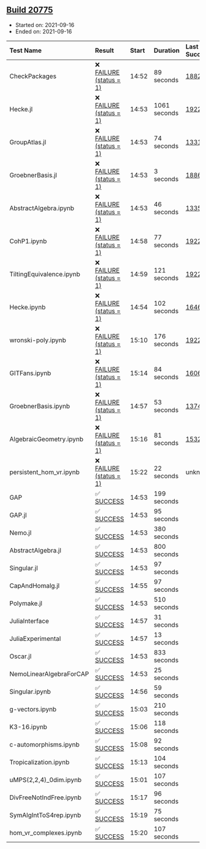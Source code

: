 ## [Build 20775](https://oscarci.mathematik.uni-kl.de/job/oscar/20775/)

* Started on: 2021-09-16
* Ended on: 2021-09-16

| Test Name    | Result | Start | Duration | Last Success | First Failure |
|:-------------|:-------|:------|:---------|:-------------|:--------------|
| CheckPackages | ❌ [FAILURE (status = 1)](https://oscarci.mathematik.uni-kl.de/job/oscar/20775/artifact/logs/build-20775/CheckPackages.log) | 14:52 | 89 seconds | [18822](https://oscarci.mathematik.uni-kl.de/job/oscar/18822/) | [18823](https://oscarci.mathematik.uni-kl.de/job/oscar/18823/) |
| Hecke.jl | ❌ [FAILURE (status = 1)](https://oscarci.mathematik.uni-kl.de/job/oscar/20775/artifact/logs/build-20775/Hecke.jl.log) | 14:53 | 1061 seconds | [19222](https://oscarci.mathematik.uni-kl.de/job/oscar/19222/) | [20152](https://oscarci.mathematik.uni-kl.de/job/oscar/20152/) |
| GroupAtlas.jl | ❌ [FAILURE (status = 1)](https://oscarci.mathematik.uni-kl.de/job/oscar/20775/artifact/logs/build-20775/GroupAtlas.jl.log) | 14:53 | 74 seconds | [13311](https://oscarci.mathematik.uni-kl.de/job/oscar/13311/) | [13312](https://oscarci.mathematik.uni-kl.de/job/oscar/13312/) |
| GroebnerBasis.jl | ❌ [FAILURE (status = 1)](https://oscarci.mathematik.uni-kl.de/job/oscar/20775/artifact/logs/build-20775/GroebnerBasis.jl.log) | 14:53 | 3 seconds | [18864](https://oscarci.mathematik.uni-kl.de/job/oscar/18864/) | [18865](https://oscarci.mathematik.uni-kl.de/job/oscar/18865/) |
| AbstractAlgebra.ipynb | ❌ [FAILURE (status = 1)](https://oscarci.mathematik.uni-kl.de/job/oscar/20775/artifact/logs/build-20775/AbstractAlgebra.ipynb.log) | 14:53 | 46 seconds | [13355](https://oscarci.mathematik.uni-kl.de/job/oscar/13355/) | [13356](https://oscarci.mathematik.uni-kl.de/job/oscar/13356/) |
| CohP1.ipynb | ❌ [FAILURE (status = 1)](https://oscarci.mathematik.uni-kl.de/job/oscar/20775/artifact/logs/build-20775/CohP1.ipynb.log) | 14:58 | 77 seconds | [19222](https://oscarci.mathematik.uni-kl.de/job/oscar/19222/) | [20152](https://oscarci.mathematik.uni-kl.de/job/oscar/20152/) |
| TiltingEquivalence.ipynb | ❌ [FAILURE (status = 1)](https://oscarci.mathematik.uni-kl.de/job/oscar/20775/artifact/logs/build-20775/TiltingEquivalence.ipynb.log) | 14:59 | 121 seconds | [19222](https://oscarci.mathematik.uni-kl.de/job/oscar/19222/) | [20152](https://oscarci.mathematik.uni-kl.de/job/oscar/20152/) |
| Hecke.ipynb | ❌ [FAILURE (status = 1)](https://oscarci.mathematik.uni-kl.de/job/oscar/20775/artifact/logs/build-20775/Hecke.ipynb.log) | 14:54 | 102 seconds | [16463](https://oscarci.mathematik.uni-kl.de/job/oscar/16463/) | [16464](https://oscarci.mathematik.uni-kl.de/job/oscar/16464/) |
| wronski-poly.ipynb | ❌ [FAILURE (status = 1)](https://oscarci.mathematik.uni-kl.de/job/oscar/20775/artifact/logs/build-20775/wronski-poly.ipynb.log) | 15:10 | 176 seconds | [19222](https://oscarci.mathematik.uni-kl.de/job/oscar/19222/) | [20152](https://oscarci.mathematik.uni-kl.de/job/oscar/20152/) |
| GITFans.ipynb | ❌ [FAILURE (status = 1)](https://oscarci.mathematik.uni-kl.de/job/oscar/20775/artifact/logs/build-20775/GITFans.ipynb.log) | 15:14 | 84 seconds | [16068](https://oscarci.mathematik.uni-kl.de/job/oscar/16068/) | [16069](https://oscarci.mathematik.uni-kl.de/job/oscar/16069/) |
| GroebnerBasis.ipynb | ❌ [FAILURE (status = 1)](https://oscarci.mathematik.uni-kl.de/job/oscar/20775/artifact/logs/build-20775/GroebnerBasis.ipynb.log) | 14:57 | 53 seconds | [13748](https://oscarci.mathematik.uni-kl.de/job/oscar/13748/) | [13749](https://oscarci.mathematik.uni-kl.de/job/oscar/13749/) |
| AlgebraicGeometry.ipynb | ❌ [FAILURE (status = 1)](https://oscarci.mathematik.uni-kl.de/job/oscar/20775/artifact/logs/build-20775/AlgebraicGeometry.ipynb.log) | 15:16 | 81 seconds | [15322](https://oscarci.mathematik.uni-kl.de/job/oscar/15322/) | [15323](https://oscarci.mathematik.uni-kl.de/job/oscar/15323/) |
| persistent_hom_vr.ipynb | ❌ [FAILURE (status = 1)](https://oscarci.mathematik.uni-kl.de/job/oscar/20775/artifact/logs/build-20775/persistent_hom_vr.ipynb.log) | 15:22 | 22 seconds | unknown | unknown |
| GAP | ✅ [SUCCESS](https://oscarci.mathematik.uni-kl.de/job/oscar/20775/artifact/logs/build-20775/GAP.log) | 14:53 | 199 seconds |  |  |
| GAP.jl | ✅ [SUCCESS](https://oscarci.mathematik.uni-kl.de/job/oscar/20775/artifact/logs/build-20775/GAP.jl.log) | 14:53 | 95 seconds |  |  |
| Nemo.jl | ✅ [SUCCESS](https://oscarci.mathematik.uni-kl.de/job/oscar/20775/artifact/logs/build-20775/Nemo.jl.log) | 14:53 | 380 seconds |  |  |
| AbstractAlgebra.jl | ✅ [SUCCESS](https://oscarci.mathematik.uni-kl.de/job/oscar/20775/artifact/logs/build-20775/AbstractAlgebra.jl.log) | 14:53 | 800 seconds |  |  |
| Singular.jl | ✅ [SUCCESS](https://oscarci.mathematik.uni-kl.de/job/oscar/20775/artifact/logs/build-20775/Singular.jl.log) | 14:53 | 97 seconds |  |  |
| CapAndHomalg.jl | ✅ [SUCCESS](https://oscarci.mathematik.uni-kl.de/job/oscar/20775/artifact/logs/build-20775/CapAndHomalg.jl.log) | 14:55 | 97 seconds |  |  |
| Polymake.jl | ✅ [SUCCESS](https://oscarci.mathematik.uni-kl.de/job/oscar/20775/artifact/logs/build-20775/Polymake.jl.log) | 14:53 | 510 seconds |  |  |
| JuliaInterface | ✅ [SUCCESS](https://oscarci.mathematik.uni-kl.de/job/oscar/20775/artifact/logs/build-20775/JuliaInterface.log) | 14:57 | 31 seconds |  |  |
| JuliaExperimental | ✅ [SUCCESS](https://oscarci.mathematik.uni-kl.de/job/oscar/20775/artifact/logs/build-20775/JuliaExperimental.log) | 14:57 | 13 seconds |  |  |
| Oscar.jl | ✅ [SUCCESS](https://oscarci.mathematik.uni-kl.de/job/oscar/20775/artifact/logs/build-20775/Oscar.jl.log) | 14:53 | 833 seconds |  |  |
| NemoLinearAlgebraForCAP | ✅ [SUCCESS](https://oscarci.mathematik.uni-kl.de/job/oscar/20775/artifact/logs/build-20775/NemoLinearAlgebraForCAP.log) | 14:53 | 25 seconds |  |  |
| Singular.ipynb | ✅ [SUCCESS](https://oscarci.mathematik.uni-kl.de/job/oscar/20775/artifact/logs/build-20775/Singular.ipynb.log) | 14:56 | 59 seconds |  |  |
| g-vectors.ipynb | ✅ [SUCCESS](https://oscarci.mathematik.uni-kl.de/job/oscar/20775/artifact/logs/build-20775/g-vectors.ipynb.log) | 15:03 | 210 seconds |  |  |
| K3-16.ipynb | ✅ [SUCCESS](https://oscarci.mathematik.uni-kl.de/job/oscar/20775/artifact/logs/build-20775/K3-16.ipynb.log) | 15:06 | 118 seconds |  |  |
| c-automorphisms.ipynb | ✅ [SUCCESS](https://oscarci.mathematik.uni-kl.de/job/oscar/20775/artifact/logs/build-20775/c-automorphisms.ipynb.log) | 15:08 | 92 seconds |  |  |
| Tropicalization.ipynb | ✅ [SUCCESS](https://oscarci.mathematik.uni-kl.de/job/oscar/20775/artifact/logs/build-20775/Tropicalization.ipynb.log) | 15:13 | 104 seconds |  |  |
| uMPS(2,2,4)_0dim.ipynb | ✅ [SUCCESS](https://oscarci.mathematik.uni-kl.de/job/oscar/20775/artifact/logs/build-20775/uMPS-2-2-4-_0dim.ipynb.log) | 15:01 | 107 seconds |  |  |
| DivFreeNotIndFree.ipynb | ✅ [SUCCESS](https://oscarci.mathematik.uni-kl.de/job/oscar/20775/artifact/logs/build-20775/DivFreeNotIndFree.ipynb.log) | 15:17 | 96 seconds |  |  |
| SymAlgIntToS4rep.ipynb | ✅ [SUCCESS](https://oscarci.mathematik.uni-kl.de/job/oscar/20775/artifact/logs/build-20775/SymAlgIntToS4rep.ipynb.log) | 15:19 | 75 seconds |  |  |
| hom_vr_complexes.ipynb | ✅ [SUCCESS](https://oscarci.mathematik.uni-kl.de/job/oscar/20775/artifact/logs/build-20775/hom_vr_complexes.ipynb.log) | 15:20 | 107 seconds |  |  |
